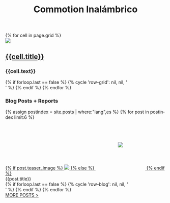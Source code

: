 ﻿---
title: "Commotion Inalámbrico"
layout: front
lang: es
tagline: "Commotion es una herramienta de comunicación de código abierto que usa dispositivos inalámbricos para crear redes mesh descentralizadas."
grid:
 - cck:
   title: Kit de Construcción Commotion
   url: /docs/cck
   image: /icons/cck.svg
   text: A build-it-ourselves guide to community wireless networks
 - about:
   title: Acerca de Commotion
   url: /about
   image: /icons/commotion-round-web.svg
   text:
 - download:
   title: Descargas
   url: /download
   image: /icons/Download.svg
   text:
 - documentation:
   title: Documentación
   text:
   url: /docs
   image: /icons/workshop-agenda.svg
 - organizers:
   title: For Organizers
   text:
   url: /docs/cck
   image: /icons/facilitation.svg
 - developers:
   title: For Developers
   text:
   url: /developer/resources
   image: /icons/Developer.svg
---
<!-- TODO: Look at TWBS gutter/tile/thumbnail system to construct grid -->
<div class="grid home-width">
  <div class="grid-row">
    {% for cell in page.grid %}
    <div class="grid-cell">
      <a href="{{site.baseurl}}{{cell.url}}" class="simple"><img src="{{site.baseurl}}{{cell.image}}" class="grid-icon"></a>
      <h2 class="h4"><a href="{{site.baseurl}}{{cell.url}}" class="simple">{{cell.title}}</a></h2>
      <h3 class="h5 small">{{cell.text}}</h3>
    </div>
    {% if forloop.last == false %}
    {% cycle 'row-grid': nil, nil, '</div><div class="grid-row">' %}
    {% endif %}
    {% endfor %}
  </div>
</div>

<div class="grid home-width">
  <div class="grid-row">
    <h3>Blog Posts + Reports</h3>
  </div>
  <div class="grid-row">
      {% assign postindex = site.posts | where:"lang",es %}
    {% for post in postindex limit:6 %}
    <div class="grid-cell grid-gallery">
      <div class="figure">
    <a href="{{site.baseurl}}{{post.url}}">
      {% if post.teaser_image %}
      <img src="/{{site.imageurl}}/{{post.teaser_image}}" />
      {% else %}
      <img src="{{site.baseurl}}/icons/map.svg" style="padding:70px;" />
      {% endif %}
    </a><div class="caption">{{post.title}}</div>
      </div>
    </div>
    {% if forloop.last == false %}
    {% cycle 'row-blog': nil, nil, '</div><div class="grid-row">' %}
    {% endif %}
    {% endfor %}
  </div>
  <div class="grid-row">
    <div class="grid-cell pull-left"><a href="{{site.baseurl}}/blog/">MORE POSTS > </a></div>
  </div>
</div>
